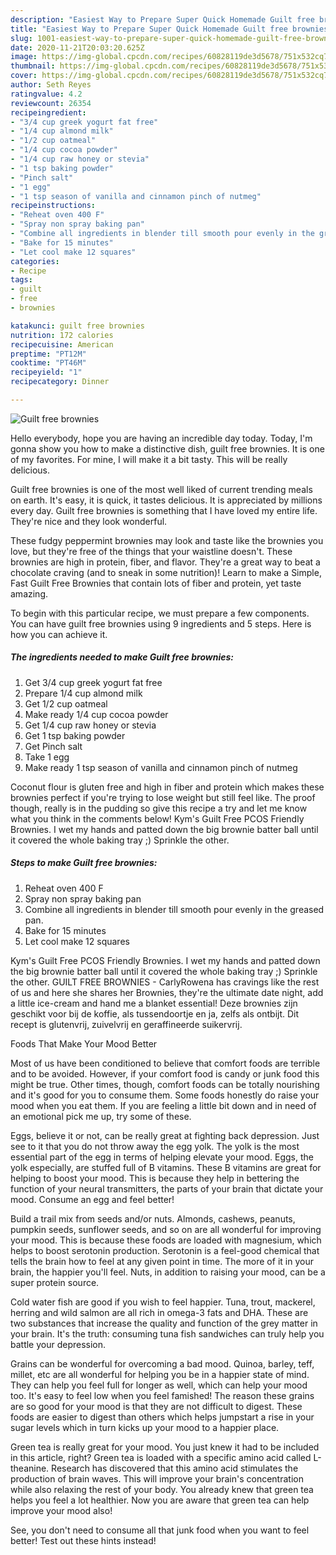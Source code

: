 ```yaml
---
description: "Easiest Way to Prepare Super Quick Homemade Guilt free brownies"
title: "Easiest Way to Prepare Super Quick Homemade Guilt free brownies"
slug: 1001-easiest-way-to-prepare-super-quick-homemade-guilt-free-brownies
date: 2020-11-21T20:03:20.625Z
image: https://img-global.cpcdn.com/recipes/60828119de3d5678/751x532cq70/guilt-free-brownies-recipe-main-photo.jpg
thumbnail: https://img-global.cpcdn.com/recipes/60828119de3d5678/751x532cq70/guilt-free-brownies-recipe-main-photo.jpg
cover: https://img-global.cpcdn.com/recipes/60828119de3d5678/751x532cq70/guilt-free-brownies-recipe-main-photo.jpg
author: Seth Reyes
ratingvalue: 4.2
reviewcount: 26354
recipeingredient:
- "3/4 cup greek yogurt fat free"
- "1/4 cup almond milk"
- "1/2 cup oatmeal"
- "1/4 cup cocoa powder"
- "1/4 cup raw honey or stevia"
- "1 tsp baking powder"
- "Pinch salt"
- "1 egg"
- "1 tsp season of vanilla and cinnamon pinch of nutmeg"
recipeinstructions:
- "Reheat oven 400 F"
- "Spray non spray baking pan"
- "Combine all ingredients in blender till smooth pour evenly in the greased pan."
- "Bake for 15 minutes"
- "Let cool make 12 squares"
categories:
- Recipe
tags:
- guilt
- free
- brownies

katakunci: guilt free brownies 
nutrition: 172 calories
recipecuisine: American
preptime: "PT12M"
cooktime: "PT46M"
recipeyield: "1"
recipecategory: Dinner

---
```



![Guilt free brownies](https://img-global.cpcdn.com/recipes/60828119de3d5678/751x532cq70/guilt-free-brownies-recipe-main-photo.jpg)

Hello everybody, hope you are having an incredible day today. Today, I'm gonna show you how to make a distinctive dish, guilt free brownies. It is one of my favorites. For mine, I will make it a bit tasty. This will be really delicious.

Guilt free brownies is one of the most well liked of current trending meals on earth. It's easy, it is quick, it tastes delicious. It is appreciated by millions every day. Guilt free brownies is something that I have loved my entire life. They're nice and they look wonderful.

These fudgy peppermint brownies may look and taste like the brownies you love, but they&#39;re free of the things that your waistline doesn&#39;t. These brownies are high in protein, fiber, and flavor. They&#39;re a great way to beat a chocolate craving (and to sneak in some nutrition)! Learn to make a Simple, Fast Guilt Free Brownies that contain lots of fiber and protein, yet taste amazing.


To begin with this particular recipe, we must prepare a few components. You can have guilt free brownies using 9 ingredients and 5 steps. Here is how you can achieve it.

<!--inarticleads1-->

##### The ingredients needed to make Guilt free brownies:

1. Get 3/4 cup greek yogurt fat free
1. Prepare 1/4 cup almond milk
1. Get 1/2 cup oatmeal
1. Make ready 1/4 cup cocoa powder
1. Get 1/4 cup raw honey or stevia
1. Get 1 tsp baking powder
1. Get Pinch salt
1. Take 1 egg
1. Make ready 1 tsp season of vanilla and cinnamon pinch of nutmeg


Coconut flour is gluten free and high in fiber and protein which makes these brownies perfect if you&#39;re trying to lose weight but still feel like. The proof though, really is in the pudding so give this recipe a try and let me know what you think in the comments below! Kym&#39;s Guilt Free PCOS Friendly Brownies. I wet my hands and patted down the big brownie batter ball until it covered the whole baking tray ;) Sprinkle the other. 

<!--inarticleads2-->

##### Steps to make Guilt free brownies:

1. Reheat oven 400 F
1. Spray non spray baking pan
1. Combine all ingredients in blender till smooth pour evenly in the greased pan.
1. Bake for 15 minutes
1. Let cool make 12 squares


Kym&#39;s Guilt Free PCOS Friendly Brownies. I wet my hands and patted down the big brownie batter ball until it covered the whole baking tray ;) Sprinkle the other. GUILT FREE BROWNIES - CarlyRowena has cravings like the rest of us and here she shares her Brownies, they&#39;re the ultimate date night, add a little ice-cream and hand me a blanket essential! Deze brownies zijn geschikt voor bij de koffie, als tussendoortje en ja, zelfs als ontbijt. Dit recept is glutenvrij, zuivelvrij en geraffineerde suikervrij. 

Foods That Make Your Mood Better


Most of us have been conditioned to believe that comfort foods are terrible and to be avoided. However, if your comfort food is candy or junk food this might be true. Other times, though, comfort foods can be totally nourishing and it's good for you to consume them. Some foods honestly do raise your mood when you eat them. If you are feeling a little bit down and in need of an emotional pick me up, try some of these.

Eggs, believe it or not, can be really great at fighting back depression. Just see to it that you do not throw away the egg yolk. The yolk is the most essential part of the egg in terms of helping elevate your mood. Eggs, the yolk especially, are stuffed full of B vitamins. These B vitamins are great for helping to boost your mood. This is because they help in bettering the function of your neural transmitters, the parts of your brain that dictate your mood. Consume an egg and feel better!

Build a trail mix from seeds and/or nuts. Almonds, cashews, peanuts, pumpkin seeds, sunflower seeds, and so on are all wonderful for improving your mood. This is because these foods are loaded with magnesium, which helps to boost serotonin production. Serotonin is a feel-good chemical that tells the brain how to feel at any given point in time. The more of it in your brain, the happier you'll feel. Nuts, in addition to raising your mood, can be a super protein source.

Cold water fish are good if you wish to feel happier. Tuna, trout, mackerel, herring and wild salmon are all rich in omega-3 fats and DHA. These are two substances that increase the quality and function of the grey matter in your brain. It's the truth: consuming tuna fish sandwiches can truly help you battle your depression. 

Grains can be wonderful for overcoming a bad mood. Quinoa, barley, teff, millet, etc are all wonderful for helping you be in a happier state of mind. They can help you feel full for longer as well, which can help your mood too. It's easy to feel low when you feel famished! The reason these grains are so good for your mood is that they are not difficult to digest. These foods are easier to digest than others which helps jumpstart a rise in your sugar levels which in turn kicks up your mood to a happier place.

Green tea is really great for your mood. You just knew it had to be included in this article, right? Green tea is loaded with a specific amino acid called L-theanine. Research has discovered that this amino acid stimulates the production of brain waves. This will improve your brain's concentration while also relaxing the rest of your body. You already knew that green tea helps you feel a lot healthier. Now you are aware that green tea can help improve your mood also!

See, you don't need to consume all that junk food when you want to feel better! Test out  these hints  instead!

